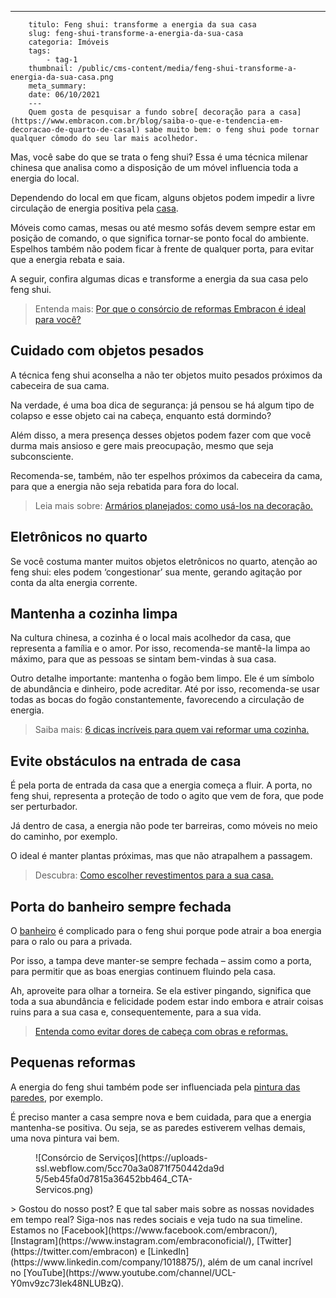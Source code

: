 ---
        titulo: Feng shui: transforme a energia da sua casa
        slug: feng-shui-transforme-a-energia-da-sua-casa
        categoria: Imóveis
        tags:
            - tag-1
        thumbnail: /public/cms-content/media/feng-shui-transforme-a-energia-da-sua-casa.png
        meta_summary: 
        date: 06/10/2021
        ---
        Quem gosta de pesquisar a fundo sobre[ decoração para a casa](https://www.embracon.com.br/blog/saiba-o-que-e-tendencia-em-decoracao-de-quarto-de-casal) sabe muito bem: o feng shui pode tornar qualquer cômodo do seu lar mais acolhedor.

Mas, você sabe do que se trata o feng shui? Essa é uma técnica milenar chinesa que analisa como a disposição de um móvel influencia toda a energia do local.

Dependendo do local em que ficam, alguns objetos podem impedir a livre circulação de energia positiva pela [casa](https://www.embracon.com.br/blog/6-coisas-contratar-consorcio-de-imoveis).

Móveis como camas, mesas ou até mesmo sofás devem sempre estar em posição de comando, o que significa tornar-se ponto focal do ambiente. Espelhos também não podem ficar à frente de qualquer porta, para evitar que a energia rebata e saia.

A seguir, confira algumas dicas e transforme a energia da sua casa pelo feng shui.

> Entenda mais: [Por que o consórcio de reformas Embracon é ideal para você?](https://www.embracon.com.br/blog/consorcio-reforma-embracon-por-que-e-uma-boa-opcao)

Cuidado com objetos pesados
---------------------------

A técnica feng shui aconselha a não ter objetos muito pesados próximos da cabeceira de sua cama.

Na verdade, é uma boa dica de segurança: já pensou se há algum tipo de colapso e esse objeto cai na cabeça, enquanto está dormindo?

Além disso, a mera presença desses objetos podem fazer com que você durma mais ansioso e gere mais preocupação, mesmo que seja subconsciente.

Recomenda-se, também, não ter espelhos próximos da cabeceira da cama, para que a energia não seja rebatida para fora do local.

> Leia mais sobre: [Armários planejados: como usá-los na decoração.](https://www.embracon.com.br/blog/armarios-planejados-como-usa-los-na-decoracao-e-quais-sao-as-vantagens)

Eletrônicos no quarto
---------------------

Se você costuma manter muitos objetos eletrônicos no quarto, atenção ao feng shui: eles podem ‘congestionar’ sua mente, gerando agitação por conta da alta energia corrente.

Mantenha a cozinha limpa
------------------------

Na cultura chinesa, a cozinha é o local mais acolhedor da casa, que representa a família e o amor. Por isso, recomenda-se mantê-la limpa ao máximo, para que as pessoas se sintam bem-vindas à sua casa.

Outro detalhe importante: mantenha o fogão bem limpo. Ele é um símbolo de abundância e dinheiro, pode acreditar. Até por isso, recomenda-se usar todas as bocas do fogão constantemente, favorecendo a circulação de energia.

> Saiba mais: [6 dicas incríveis para quem vai reformar uma cozinha. ](https://www.embracon.com.br/blog/6-dicas-incriveis-para-quem-vai-reformar-uma-cozinha)

Evite obstáculos na entrada de casa
-----------------------------------

É pela porta de entrada da casa que a energia começa a fluir. A porta, no feng shui, representa a proteção de todo o agito que vem de fora, que pode ser perturbador.

Já dentro de casa, a energia não pode ter barreiras, como móveis no meio do caminho, por exemplo.

O ideal é manter plantas próximas, mas que não atrapalhem a passagem.

> Descubra: [Como escolher revestimentos para a sua casa.](https://www.embracon.com.br/blog/como-escolher-revestimentos-para-a-sua-casa)

Porta do banheiro sempre fechada
--------------------------------

O [banheiro](https://www.embracon.com.br/blog/reforma-de-banheiro-3-dicas-para-fazer-sem-muita-bagunca) é complicado para o feng shui porque pode atrair a boa energia para o ralo ou para a privada.

Por isso, a tampa deve manter-se sempre fechada – assim como a porta, para permitir que as boas energias continuem fluindo pela casa.

Ah, aproveite para olhar a torneira. Se ela estiver pingando, significa que toda a sua abundância e felicidade podem estar indo embora e atrair coisas ruins para a sua casa e, consequentemente, para a sua vida.

> [Entenda como evitar dores de cabeça com obras e reformas.](https://www.embracon.com.br/blog/entenda-como-evitar-dores-de-cabeca-com-obras-e-reformas)

Pequenas reformas
-----------------

A energia do feng shui também pode ser influenciada pela [pintura das paredes](https://www.embracon.com.br/blog/como-escolher-as-cores-de-tintas-para-os-ambientes-da-casa), por exemplo.

É preciso manter a casa sempre nova e bem cuidada, para que a energia mantenha-se positiva. Ou seja, se as paredes estiverem velhas demais, uma nova pintura vai bem.

<figure class="w-richtext-figure-type-image w-richtext-align-center" style="max-width:310px"><div>![Consórcio de Serviços](https://uploads-ssl.webflow.com/5cc70a3a0871f750442da9d5/5eb45fa0d7815a36452bb464_CTA-Servicos.png)</div></figure>> Gostou do nosso post? E que tal saber mais sobre as nossas novidades em tempo real? Siga-nos nas redes sociais e veja tudo na sua timeline. Estamos no [Facebook](https://www.facebook.com/embracon/), [Instagram](https://www.instagram.com/embraconoficial/), [Twitter](https://twitter.com/embracon) e [LinkedIn](https://www.linkedin.com/company/1018875/), além de um canal incrível no [YouTube](https://www.youtube.com/channel/UCL-Y0mv9zc73Iek48NLUBzQ).
        